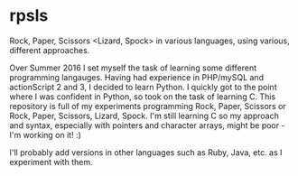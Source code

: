 # rpsls
Rock, Paper, Scissors &lt;Lizard, Spock> in various languages, using various, different approaches.

Over Summer 2016 I set myself the task of learning some different programming langauges.  Having had experience in PHP/mySQL and actionScript 2 and 3, I decided to learn Python.  I quickly got to the point where I was confident in Python, so took on the task of learning C.  This repository is full of my experiments programming Rock, Paper, Scissors or Rock, Paper, Scissors, Lizard, Spock.  I'm still learning C so my approach and syntax, especially with pointers and character arrays, might be poor -I'm working on it! :)

I'll probably add versions in other languages such as Ruby, Java, etc. as I experiment with them.
